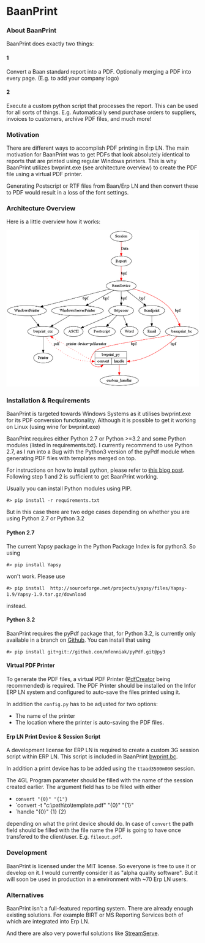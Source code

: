 BaanPrint
=========

### About BaanPrint

BaanPrint does exactly two things:

#### 1

Convert a Baan standard report into a PDF. Optionally merging a PDF into every page. (E.g. to add your company logo)

#### 2

Execute a custom python script that processes the report. This can be used for all sorts of things.
E.g. Automatically send purchase orders to suppliers, invoices to customers, archive PDF files, and much more!

### Motivation

There are different ways to accomplish PDF printing in Erp LN. The main motivation for BaanPrint was to get PDFs that look absolutely identical to reports that are printed using regular Windows printers.
This is why BaanPrint utilizes bwprint.exe (see architecture overview) to create the PDF file using a virtual PDF printer.

Generating Postscript or RTF files from Baan/Erp LN and then convert these to PDF would result in a loss of the font settings.


### Architecture Overview

Here is a little overview how it works:

![baanprinting.png][baanprinting]

### Installation & Requirements

BaanPrint is targeted towards Windows Systems as it utilises bwprint.exe for its PDF conversion functionality.
Although it is possible to get it working on Linux (using wine for bwprint.exe)

BaanPrint requires either Python 2.7 or Python >=3.2 and some Python modules (listed in requirements.txt).
I currently recommend to use Python 2.7, as I run into a Bug with the Python3 version of the pyPdf module when generating PDF files with templates merged on top.

For instructions on how to install python, please refer to [ŧhis blog post][installinstructions]. Following step 1 and 2 is sufficient to get BaanPrint working.

Usually you can install Python modules using PIP.

    #> pip install -r requirements.txt

But in this case there are two edge cases depending on whether you are using Python 2.7 or Python 3.2

#### Python 2.7

The current Yapsy package in the Python Package Index is for python3. So using

    #> pip install Yapsy 

won't work. Please use

    #> pip install  http://sourceforge.net/projects/yapsy/files/Yapsy-1.9/Yapsy-1.9.tar.gz/download

instead.

#### Python 3.2

BaanPrint requires the pyPdf package that, for Python 3.2, is currently only available in a branch on [Github][github]. You can install that using

    #> pip install git+git://github.com/mfenniak/pyPdf.git@py3

#### Virtual PDF Printer

To generate the PDF files, a virtual PDF Printer ([PdfCreator][pdfcreator] being recommended) is required. The PDF Printer should be installed on the Infor ERP LN system and configured to auto-save the files printed using it.

In addition the `config.py` has to be adjusted for two options:

 * The name of the printer
 * The location where the printer is auto-saving the PDF files.

#### Erp LN Print Device & Session Script

A development license for ERP LN is required to create a custom 3G session script within ERP LN. This script is included in BaanPrint [bwprint.bc][bwprintbc].

In addition a print device has to be added using the `ttaad3500m000` session.

The 4GL Program parameter should be filled with the name of the session created earlier.
The argument field has to be filled with either

 * `convert "{0}" "{1"}`
 * `convert -t "c:\path\to\template.pdf" "{0}" "{1}"
 * `handle "{0}" {1} {2}

depending on what the print device should do. In case of `convert` the path field should be filled with the file name the PDF is going to have once transfered to the client/user. E.g. `fileout.pdf`.

### Development

BaanPrint is licensed under the MIT license. So everyone is free to use it or develop on it.
I would currently consider it as "alpha quality software". But it will soon be used in production in a environment with ~70 Erp LN users.

### Alternatives

BaanPrint isn't a full-featured reporting system.
There are already enough existing solutions. For example BIRT or MS Reporting Services both of which
are integrated into Erp LN.

And there are also very powerful solutions like [StreamServe][streamserve].

[streamserve]: http://www.streamserve.com/
[baanprinting]: https://github.com/mfussenegger/BaanPrint/raw/master/docs/baanprinting.png
[bwprintbc]: https://github.com/mfussenegger/BaanPrint/raw/master/bwprint.bc
[pdfcreator]: http://sourceforge.net/projects/pdfcreator/
[github]: http://github.com
[installinstructions]: https://zignar.net/2012/06/17/install-python-on-windows/
